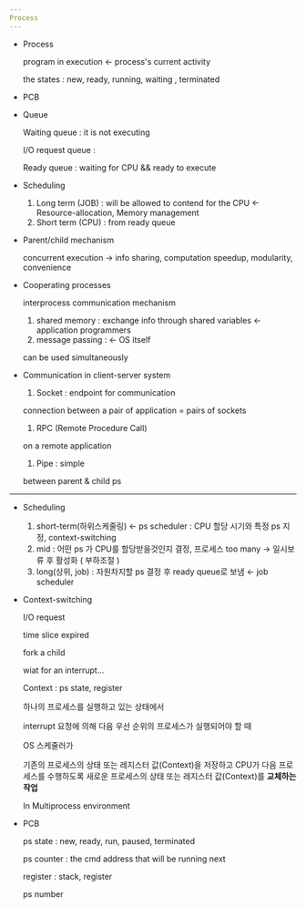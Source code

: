 ```yaml
---
Process
---
```


- Process

    program in execution ← process's current activity

    the states : new, ready, running, waiting , terminated

- PCB

- Queue

    Waiting queue : it is not executing

    I/O request queue :

    Ready queue : waiting for CPU && ready to execute

- Scheduling
    1. Long term (JOB) : will be allowed to contend for the CPU ← Resource-allocation, Memory management
    2. Short term (CPU) : from ready queue

- Parent/child mechanism

    concurrent execution → info sharing, computation speedup, modularity, convenience 

- Cooperating processes

    interprocess communication mechanism

    1. shared memory : exchange info through shared variables ← application programmers
    2. message passing : ← OS itself

    can be used simultaneously

- Communication in client-server system
    1. Socket : endpoint for communication 

     connection between a pair of application = pairs of sockets

    1. RPC (Remote Procedure Call) 

    on a remote application

    1. Pipe : simple 

    between parent & child ps


----------------------------------------------------------------------------------------------------------------------------------------------------
- Scheduling
    1. short-term(하위스케줄링) ← ps scheduler : CPU 할당 시기와 특정 ps 지정, context-switching 
    2. mid : 어떤 ps 가 CPU를 할당받을것인지 결정, 프로세스 too many → 일시보류 후 활성화 ( 부하조절 )
    3. long(상위, job) : 자원차지할 ps 결정 후 ready queue로 보냄 ← job scheduler

- Context-switching

    I/O request

    time slice expired

    fork a child

    wiat for an interrupt...

    Context : ps state, register 

    하나의 프로세스를 실행하고 있는 상태에서

    interrupt 요청에 의해 다음 우선 순위의 프로세스가 실행되어야 할 때

    OS 스케줄러가

    기존의 프로세스의 상태 또는 레지스터 값(Context)을 저장하고 CPU가 다음 프로세스를 수행하도록 새로운 프로세스의 상태 또는 레지스터 값(Context)를 **교체하는 작업**

    In Multiprocess environment

- PCB

    ps state : new, ready, run, paused, terminated

    ps counter : the cmd address that will be running next

    register : stack, register

    ps number

